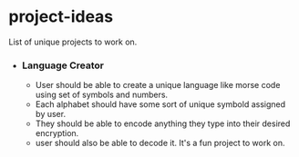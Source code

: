 # project-ideas
List of unique projects to work on.

- ### Language Creator
  - User should be able to create a unique language like morse code using set of symbols and numbers.
  - Each alphabet should have some sort of unique symbold assigned by user.
  - They should be able to encode anything they type into their desired encryption.
  - user should also be able to decode it.
It's a fun project to work on.
